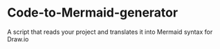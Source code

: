 # Code-to-Mermaid-generator
A script that reads your project and translates it into Mermaid syntax for Draw.io
